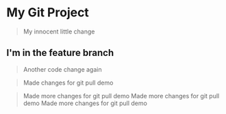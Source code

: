 # My Git Project

> My innocent little change

## I'm in the feature branch

>Another code change again

>Made changes for git pull demo

>Made more changes for git pull demo
>Made more changes for git pull demo
>Made more changes for git pull demo
